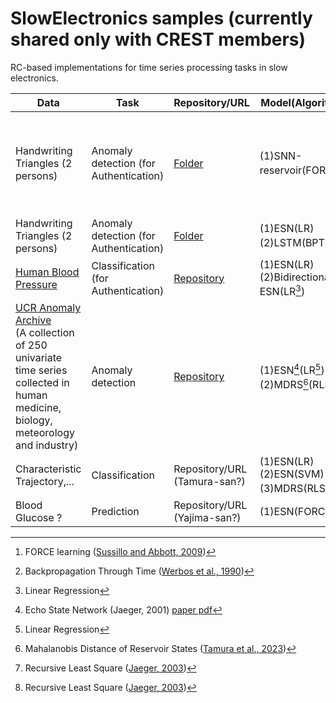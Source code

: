 # SlowElectronics samples (currently shared only with CREST members)

RC-based implementations for time series processing tasks in slow electronics.

| Data | Task | Repository/URL | Model(Algorithm) | Reference | 
| ------------- | ------------- | ------------- | ------------ | ----------- |
| Handwriting Triangles (2 persons)| Anomaly detection (for Authentication) | [Folder](https://github.com/GTANAKA-LAB/SlowElectronics/tree/main/HandwrittenTriangles_SNNreservoir) | (1)SNN-reservoir(FORCE[^2])| [Inoue et al., IEEE Symposium on VLSI Technology and Circuits, 2023](https://ieeexplore.ieee.org/document/10185412) |
| Handwriting Triangles (2 persons)| Anomaly detection (for Authentication) | [Folder](https://github.com/GTANAKA-LAB/SlowElectronics/tree/main/HandwrittenTriangles_ESNvsLSTM)| (1)ESN(LR) <br>(2)LSTM(BPTT[^5]) | --- |
| [Human Blood Pressure](https://www.nature.com/articles/s41597-022-01202-y) | Classification (for Authentication) | [Repository](https://github.com/Ziqiang-IRCN/ESN-Continuous-blood-pressure-data.git)| (1)ESN(LR) <br>(2)Bidirectional-ESN(LR[^3]) | [Li et al., ICANN, 2023](https://link.springer.com/chapter/10.1007/978-3-031-44216-2_2) | 
| [UCR Anomaly Archive](https://wu.renjie.im/research/anomaly-benchmarks-are-flawed/) <br>(A collection of 250 univariate time series collected in human medicine, biology, meteorology and industry) | Anomaly detection | [Repository](https://github.com/hiroto0324/MD-RS) | (1)ESN[^1](LR[^3]) <br>(2)MDRS[^6](RLS[^7]) | [Tamura et al., TechRxiv](https://www.techrxiv.org/articles/preprint/Mahalanobis_Distance_of_Reservoir_States_for_Online_Time-Series_Anomaly_Detection/22678774) | 
| Characteristic Trajectory,... | Classification | Repository/URL (Tamura-san?) | (1)ESN(LR) <br>(2)ESN(SVM) <br>(3)MDRS(RLS[^7]) | --- | 
| Blood Glucose ? | Prediction | Repository/URL (Yajima-san?) | (1)ESN(FORCE)? | --- |


[^1]: Echo State Network (Jaeger, 2001) [paper pdf](https://www.ai.rug.nl/minds/uploads/EchoStatesTechRep.pdf)  
[^2]: FORCE learning ([Sussillo and Abbott, 2009](https://www.sciencedirect.com/science/article/pii/S0896627309005479?via%3Dihub))    
[^3]: Linear Regression
[^4]: Long Short-Term Memory ([Hochreiter and Schmidhuber, 1997](https://direct.mit.edu/neco/article-abstract/9/8/1735/6109/Long-Short-Term-Memory?redirectedFrom=fulltext))
[^5]: Backpropagation Through Time ([Werbos et al., 1990](https://ieeexplore.ieee.org/document/58337))  
[^6]: Mahalanobis Distance of Reservoir States ([Tamura et al., 2023](https://www.techrxiv.org/users/690366/articles/681614-mahalanobis-distance-of-reservoir-states-for-online-time-series-anomaly-detection))  
[^7]: Recursive Least Square ([Jaeger, 2003](https://papers.nips.cc/paper_files/paper/2002/hash/426f990b332ef8193a61cc90516c1245-Abstract.html))  
